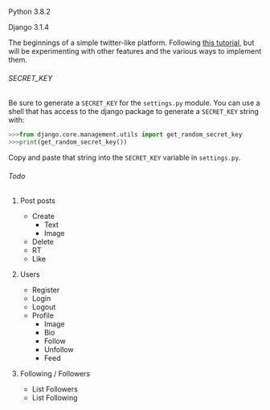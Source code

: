 Python 3.8.2

Django 3.1.4

The beginnings of a simple twitter-like platform. Following [this tutorial](https://youtu.be/f1R_bykXHGE), but will be experimenting with other features and the various ways to implement them.

###### SECRET_KEY

Be sure to generate a `SECRET_KEY` for the `settings.py` module. You can use a shell that has access to the django package to generate a `SECRET_KEY` string with:

```Python
>>>from django.core.management.utils import get_random_secret_key
>>>print(get_random_secret_key())
```

Copy and paste that string into the `SECRET_KEY` variable in `settings.py`.

###### Todo

1. Post posts
    - Create
        - Text
        - Image
    - Delete
    - RT
    - Like

2. Users
    - Register
    - Login
    - Logout
    - Profile
        - Image
        - Bio
        - Follow
        - Unfollow
        - Feed

3. Following / Followers
    - List Followers
    - List Following
